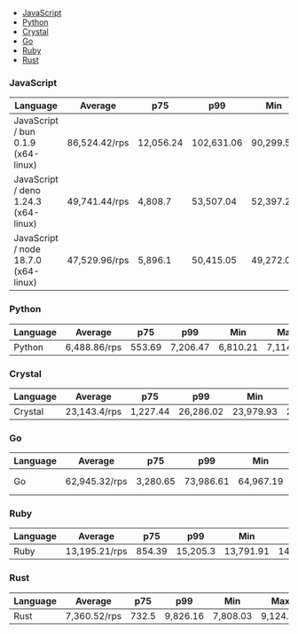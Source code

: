 - [JavaScript](#http-javascript)
- [Python](#http-python)
- [Crystal](#http-crystal)
- [Go](#http-go)
- [Ruby](#http-ruby)
- [Rust](#http-rust)

### <a name="http-javascript">JavaScript</a>

| Language                             | Average       | p75       | p99        | Min       | Max       | Latency   |
| ------------------------------------ | ------------- | --------- | ---------- | --------- | --------- | --------- |
| JavaScript / bun 0.1.9 (x64-linux)   | 86,524.42/rps | 12,056.24 | 102,631.06 | 90,299.58 | 97,578.41 | 575.68 µs |
| JavaScript / deno 1.24.3 (x64-linux) | 49,741.44/rps | 4,808.7   | 53,507.04  | 52,397.26 | 53,138.69 | 1 ms      |
| JavaScript / node 18.7.0 (x64-linux) | 47,529.96/rps | 5,896.1   | 50,415.05  | 49,272.04 | 50,151.51 | 1.05 ms   |

### <a name="http-python">Python</a>

| Language | Average      | p75    | p99      | Min      | Max      | Latency |
| -------- | ------------ | ------ | -------- | -------- | -------- | ------- |
| Python   | 6,488.86/rps | 553.69 | 7,206.47 | 6,810.21 | 7,114.32 | 7.97 ms |

### <a name="http-crystal">Crystal</a>

| Language | Average      | p75      | p99       | Min       | Max       | Latency |
| -------- | ------------ | -------- | --------- | --------- | --------- | ------- |
| Crystal  | 23,143.4/rps | 1,227.44 | 26,286.02 | 23,979.93 | 25,738.24 | 2.16 ms |

### <a name="http-go">Go</a>

| Language | Average       | p75      | p99       | Min       | Max       | Latency   |
| -------- | ------------- | -------- | --------- | --------- | --------- | --------- |
| Go       | 62,945.32/rps | 3,280.65 | 73,986.61 | 64,967.19 | 69,701.81 | 792.85 µs |

### <a name="http-ruby">Ruby</a>

| Language | Average       | p75    | p99      | Min       | Max       | Latency |
| -------- | ------------- | ------ | -------- | --------- | --------- | ------- |
| Ruby     | 13,195.21/rps | 854.39 | 15,205.3 | 13,791.91 | 14,860.75 | 3.79 ms |

### <a name="http-rust">Rust</a>

| Language | Average      | p75   | p99      | Min      | Max      | Latency |
| -------- | ------------ | ----- | -------- | -------- | -------- | ------- |
| Rust     | 7,360.52/rps | 732.5 | 9,826.16 | 7,808.03 | 9,124.78 | 6.79 ms |

